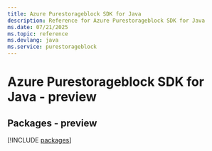 ```yaml
---
title: Azure Purestorageblock SDK for Java
description: Reference for Azure Purestorageblock SDK for Java
ms.date: 07/21/2025
ms.topic: reference
ms.devlang: java
ms.service: purestorageblock
---
```

# Azure Purestorageblock SDK for Java - preview
## Packages - preview
[!INCLUDE [packages](purestorageblock-index.md)]